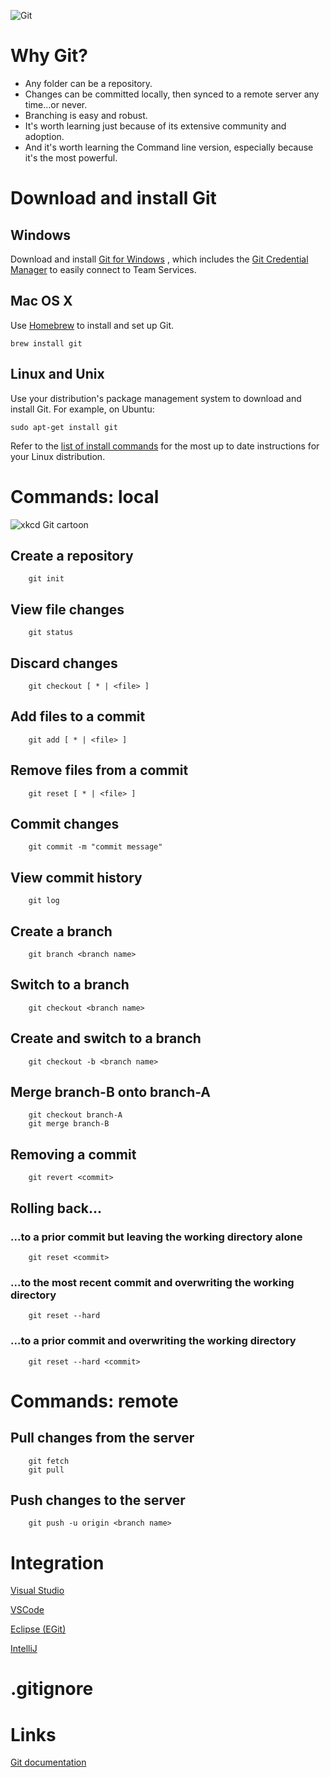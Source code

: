 ![Git](https://git-scm.com/images/logo@2x.png)

# Why Git?
- Any folder can be a repository.
- Changes can be committed locally, then synced to a remote server any time...or never.
- Branching is easy and robust.
- It's worth learning just because of its extensive community and adoption.
- And it's worth learning the Command line version, especially because it's the most powerful.

# Download and install Git
## Windows
Download and install [Git for Windows](https://git-scm.com/download/win) , which includes the [Git Credential Manager](https://www.visualstudio.com/en-us/docs/git/set-up-credential-managers) to easily connect to Team Services.

## Mac OS X
Use [Homebrew](http://brew.sh/) to install and set up Git.

```brew install git```

## Linux and Unix
Use your distribution's package management system to download and install Git. For example, on Ubuntu:

```sudo apt-get install git```

Refer to the [list of install commands](https://git-scm.com/download/linux) for the most up to date instructions for your Linux distribution.

# Commands: local
![xkcd Git cartoon](https://imgs.xkcd.com/comics/git.png "xkcd: Git")

## Create a repository
        git init

## View file changes
        git status

## Discard changes
        git checkout [ * | <file> ]
        
## Add files to a commit
        git add [ * | <file> ]

## Remove files from a commit
        git reset [ * | <file> ]
        
## Commit changes
        git commit -m "commit message"

## View commit history
        git log

## Create a branch
        git branch <branch name>

## Switch to a branch
        git checkout <branch name>
        
## Create and switch to a branch
        git checkout -b <branch name>

## Merge branch-B onto branch-A
        git checkout branch-A
        git merge branch-B

## Removing a commit
        git revert <commit>

## Rolling back...
### ...to a prior commit but leaving the working directory alone
        git reset <commit>
### ...to the most recent commit and overwriting the working directory
        git reset --hard
### ...to a prior commit and overwriting the working directory
        git reset --hard <commit>

# Commands: remote
## Pull changes from the server
        git fetch
        git pull

## Push changes to the server
        git push -u origin <branch name>

# Integration

[Visual Studio](https://www.visualstudio.com/en-us/docs/git/overview)

[VSCode](https://code.visualstudio.com/docs/editor/versioncontrol)

[Eclipse (EGit)](http://www.eclipse.org/egit/)

[IntelliJ](https://www.jetbrains.com/help/idea/2017.1/using-git-integration.html)

# .gitignore


# Links
[Git documentation](https://git-scm.com/docs)


